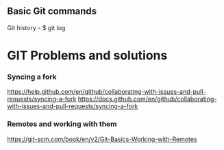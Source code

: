 ## Basic Git commands

Git history - $ git log



# GIT Problems and solutions 

### Syncing a fork
https://help.github.com/en/github/collaborating-with-issues-and-pull-requests/syncing-a-fork
https://docs.github.com/en/github/collaborating-with-issues-and-pull-requests/syncing-a-fork

### Remotes and working with them
https://git-scm.com/book/en/v2/Git-Basics-Working-with-Remotes

